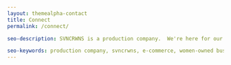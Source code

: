 ```yaml
---
layout: themealpha-contact
title: Connect
permalink: /connect/

seo-description: SVNCRWNS is a production company.  We're here for our clients, we're here to make art, and we're here to be apart of your team.  Interested in working with us, contact us today.

seo-keywords: production company, svncrwns, e-commerce, women-owned businesses, creative team, consulting, business operations, launch my brand, manage my brand, production team
---
```


